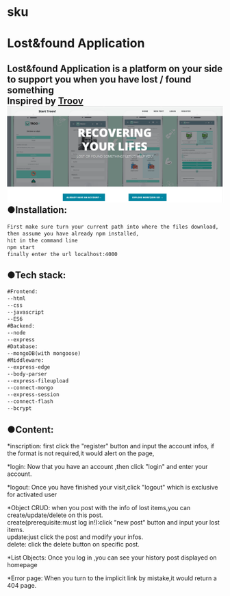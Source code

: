 # sku
Lost&found Application
====
Lost&found Application is a platform on your side to support you when you have lost / found something<br>
Inspired by  [Troov](https://www.troov.com)<br>
![](https://github.com/kangjy123k/sku/blob/master/public/img/index.PNG)
●Installation:
----
    First make sure turn your current path into where the files download,
    then assume you have already npm installed,
    hit in the command line 
    npm start
    finally enter the url localhost:4000

●Tech stack:
----
    #Frontend:
    --html 
    --css 
    --javascript 
    --ES6
    #Backend:
    --node 
    --express
    #Database:
    --mongoDB(with mongoose)
    #Middleware:
    --express-edge
    --body-parser
    --express-fileupload
    --connect-mongo
    --express-session
    --connect-flash
    --bcrypt

●Content:
----
 *inscription:
   first click the "register" button and input the account infos,
   if the format is not required,it would alert on the page,
 
 *login:
   Now that you have an account ,then click "login" and enter your account.
 
 *logout:
   Once you have finished your visit,click "logout" which is exclusive for activated user
 

 *Object CRUD:
    when you post with the info of lost items,you can create/update/delete on this post.<br>
    create(prerequisite:must log in!):click "new post" button and input your lost items.<br>
    update:just click the post and modify your infos.<br>
    delete: click the delete button on specific post.
    
    
 *List Objects:
    Once you log in ,you can see your history post displayed on homepage
    
    
 *Error page:
    When you turn to the implicit link by mistake,it would return a 404 page.
